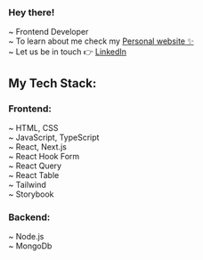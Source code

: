 ###  Hey there!  </br>
~ Frontend Developer</br>
~ To learn about me check my [Personal website ✨](https://xenia-rachouti.vercel.app/)<br/>
~ Let us be in touch :point_right: [LinkedIn](https://www.linkedin.com/in/xenia-rachouti/?locale=en_US)</br>

## My Tech Stack: 

### Frontend: 
~ HTML, CSS </br>
~ JavaScript, TypeScript </br>
~ React, Next.js </br>
~ React Hook Form </br>
~ React Query </br>
~ React Table </br>
~ Tailwind </br>
~ Storybook </br>

  
### Backend:
~ Node.js </br>
~ MongoDb </br>



